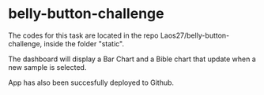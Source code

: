 # belly-button-challenge
The codes for this task are located in the repo Laos27/belly-button-challenge, inside the folder "static".

The dashboard will display a Bar Chart and a Bible chart that update when a new sample is selected.

App has also been succesfully deployed to Github.
